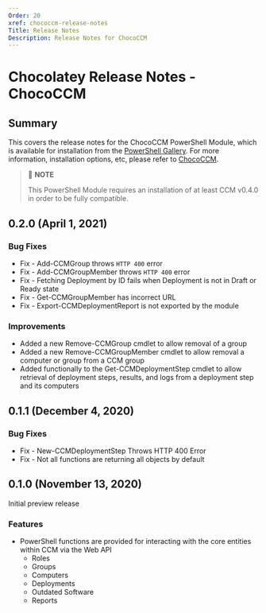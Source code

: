 ```yaml
---
Order: 20
xref: chococcm-release-notes
Title: Release Notes
Description: Release Notes for ChocoCCM
---
```


# Chocolatey Release Notes - ChocoCCM

## Summary

This covers the release notes for the ChocoCCM PowerShell Module, which is available for installation from the [PowerShell Gallery](https://www.powershellgallery.com/packages/ChocoCCM). For more information, installation options, etc, please refer to [ChocoCCM](xref:chococcm).

> :memo: **NOTE**
>
> This PowerShell Module requires an installation of at least CCM v0.4.0 in order to be fully compatible.

## 0.2.0 (April 1, 2021)

### Bug Fixes

- Fix - Add-CCMGroup throws `HTTP 400` error
- Fix - Add-CCMGroupMember throws `HTTP 400` error
- Fix - Fetching Deployment by ID fails when Deployment is not in Draft or Ready state
- Fix - Get-CCMGroupMember has incorrect URL
- Fix - Export-CCMDeploymentReport is not exported by the module

### Improvements

- Added a new Remove-CCMGroup cmdlet to allow removal of a group
- Added a new Remove-CCMGroupMember cmdlet to allow removal a computer or group from a CCM group
- Added functionally to the Get-CCMDeploymentStep cmdlet to allow retrieval of deployment steps, results, and logs from a deployment step and its computers

## 0.1.1 (December 4, 2020)

### Bug Fixes

- Fix - New-CCMDeploymentStep Throws HTTP 400 Error
- Fix - Not all functions are returning all objects by default

## 0.1.0 (November 13, 2020)

Initial preview release

### Features

- PowerShell functions are provided for interacting with the core entities within CCM via the Web API
  - Roles
  - Groups
  - Computers
  - Deployments
  - Outdated Software
  - Reports
